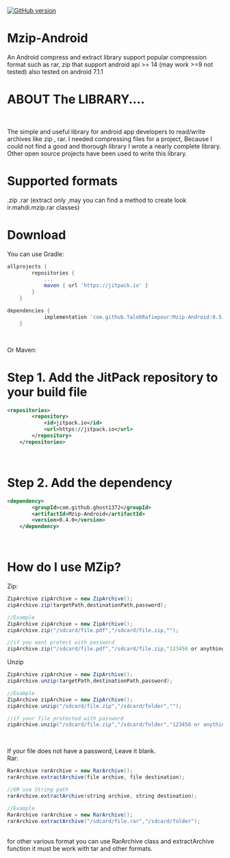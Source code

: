 [![GitHub version](https://badge.fury.io/gh/ghost1372%2FMzip-Android.svg)](https://badge.fury.io/gh/ghost1372%2FMzip-Android)

# Mzip-Android
An Android compress and extract library support popular compression format such as rar, zip
that support android api >= 14 (may work >=9 not tested) also tested on android 7.1.1
<br>
# ABOUT The LIBRARY....
<br>

The simple and useful library for android app developers to read/write archives like zip , rar.
I needed compressing files for a project, Because I could not find a good and thorough library I wrote a nearly complete library.
Other open source projects have been used to write this library.
<br>

# Supported formats
.zip
.rar (extract only ,may you can find a method to create look ir.mahdi.mzip.rar classes)
<br>


# Download
You can use Gradle:
```gradle
allprojects {
		repositories {
			...
			maven { url 'https://jitpack.io' }
		}
	}

dependencies {
	        implementation 'com.github.TalebRafiepour:Mzip-Android:0.5.0'
	}
```
<br>

Or Maven:
# Step 1. Add the JitPack repository to your build file
```xml
<repositories>
		<repository>
		    <id>jitpack.io</id>
		    <url>https://jitpack.io</url>
		</repository>
	</repositories>
```
<br>

# Step 2. Add the dependency
```xml
<dependency>
	    <groupId>com.github.ghost1372</groupId>
	    <artifactId>Mzip-Android</artifactId>
	    <version>0.4.0</version>
	</dependency>
```
<br>


# How do I use MZip?
Zip:
```java
ZipArchive zipArchive = new ZipArchive();
zipArchive.zip(targetPath,destinationPath,password);

//Example
ZipArchive zipArchive = new ZipArchive();
zipArchive.zip("/sdcard/file.pdf","/sdcard/file.zip,"");

//if you want protect with password
zipArchive.zip("/sdcard/file.pdf","/sdcard/file.zip,"123456 or anything you want");
```
Unzip
```java
ZipArchive zipArchive = new ZipArchive();
zipArchive.unzip(targetPath,destinationPath,password);

//Example
ZipArchive zipArchive = new ZipArchive();
zipArchive.unzip("/sdcard/file.zip","/sdcard/folder","");

//if your file protected with password
zipArchive.unzip("/sdcard/file.zip","/sdcard/folder","123456 or anything you want");
```
<br>

If your file does not have a password, Leave it blank.
<br>
Rar:
```java
RarArchive rarArchive = new RarArchive();
rarArchive.extractArchive(file archive, file destination);

//OR use String path
rarArchive.extractArchive(string archive, string destination);

//Example
RarArchive rarArchive = new RarArchive();
rarArchive.extractArchive("/sdcard/file.rar","/sdcard/folder");
```
<br> for other various format you can use RarArchive class and extractArchive function it must be work with tar and other formats.
